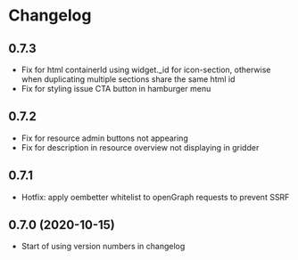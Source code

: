 # Changelog

## 0.7.3
* Fix for html containerId using widget._id for icon-section, otherwise when duplicating multiple sections share the same html id
* Fix for styling issue CTA button in hamburger menu

## 0.7.2
* Fix for resource admin buttons not appearing
* Fix for description in resource overview not displaying in gridder

## 0.7.1
* Hotfix: apply oembetter whitelist to openGraph requests to prevent SSRF

## 0.7.0 (2020-10-15)
* Start of using version numbers in changelog
